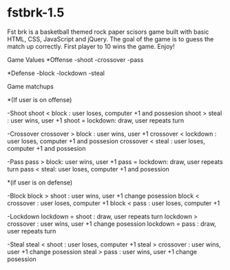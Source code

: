# fstbrk-1.5

Fst brk is a basketball themed rock paper scisors game built with basic HTML, CSS, JavaScript and jQuery.
The goal of the game is to guess the match up correctly. First player to 10 wins the game. 
Enjoy!

Game Values
*Offense
-shoot
-crossover
-pass

*Defense
-block
-lockdown
-steal


Game matchups

*(If user is on offense)

-Shoot
shoot < block : user loses, computer +1 and possesion 
shoot > steal : user wins, user +1
shoot = lockdown: draw, user repeats turn

-Crossover
crossover > block : user wins, user +1
crossover < lockdown : user loses, computer +1 and possesion
crossover < steal : user loses, computer +1 and possesion

-Pass
pass > block: user wins, user +1
pass = lockdown: draw, user repeats turn
pass < steal: user loses, computer +1 and posession

*(if user is on defense)

-Block
block > shoot : user wins, user +1 change posession
block < crossover : user loses, computer +1
block < pass : user loses, computer +1

-Lockdown 
lockdown = shoot : draw, user repeats turn
lockdown > crossover : user wins, user +1 change posession
lockdown = pass : draw, user repeats turn

-Steal
steal < shoot : user loses, computer +1
steal > crossover : user wins, user +1 change posession
steal > pass : user wins, user +1 change posession 
